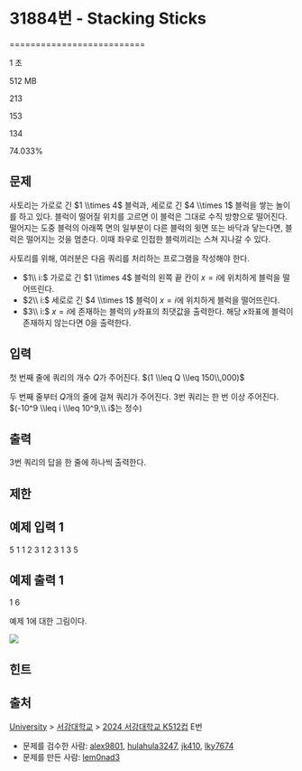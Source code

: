 # 31884번 - Stacking Sticks


==========================

1 초

512 MB

213

153

134

74.033%

문제
--

사토리는 가로로 긴 $1 \\times 4$ 블럭과, 세로로 긴 $4 \\times 1$ 블럭을 쌓는 놀이를 하고 있다. 블럭이 떨어질 위치를 고르면 이 블럭은 그대로 수직 방향으로 떨어진다. 떨어지는 도중 블럭의 아래쪽 면의 일부분이 다른 블럭의 윗면 또는 바닥과 닿는다면, 블럭은 떨어지는 것을 멈춘다. 이때 좌우로 인접한 블럭끼리는 스쳐 지나갈 수 있다.

사토리를 위해, 여러분은 다음 쿼리를 처리하는 프로그램을 작성해야 한다.

*   $1\\ i:$ 가로로 긴 $1 \\times 4$ 블럭의 왼쪽 끝 칸이 $x = i$에 위치하게 블럭을 떨어뜨린다.
*   $2\\ i:$ 세로로 긴 $4 \\times 1$ 블럭이 $x = i$에 위치하게 블럭을 떨어뜨린다.
*   $3\\ i:$ $x = i$에 존재하는 블럭의 $y$좌표의 최댓값을 출력한다. 해당 $x$좌표에 블럭이 존재하지 않는다면 $0$을 출력한다.

입력
--

첫 번째 줄에 쿼리의 개수 $Q$가 주어진다. $(1 \\leq Q \\leq 150\\,000)$

두 번째 줄부터 $Q$개의 줄에 걸쳐 쿼리가 주어진다. $3$번 쿼리는 한 번 이상 주어진다. $(-10^9 \\leq i \\leq 10^9,\\ i$는 정수$)$

출력
--

$3$번 쿼리의 답을 한 줄에 하나씩 출력한다.

제한
--

예제 입력 1
-------

5
1 1
2 3
1 2
3 1
3 5

예제 출력 1
-------

1
6

예제 1에 대한 그림이다.

![](https://upload.acmicpc.net/43005fb8-3291-4d93-be9e-19779c843ddf/-/preview/)

힌트
--

출처
--

[University](/category/5) > [서강대학교](/category/83) > [2024 서강대학교 K512컵](/category/detail/4220) E번

*   문제를 검수한 사람: [alex9801](/user/alex9801), [hulahula3247](/user/hulahula3247), [jk410](/user/jk410), [lky7674](/user/lky7674)
*   문제를 만든 사람: [lem0nad3](/user/lem0nad3)